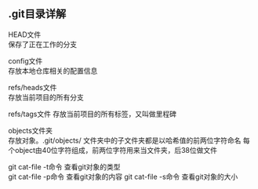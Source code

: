 ## .git目录详解

HEAD文件  
保存了正在工作的分支

config文件  
存放本地仓库相关的配置信息

refs/heads文件    
存放当前项目的所有分支

refs/tags文件
存放当前项目的所有标签，又叫做里程碑

objects文件夹  
存放对象。.git/objects/ 文件夹中的子文件夹都是以哈希值的前两位字符命名 每个object由40位字符组成，前两位字符用来当文件夹，后38位做文件

git cat-file -t命令  查看git对象的类型  
git cat-file -p命令  查看git对象的内容
git cat-file -s命令  查看git对象的大小 